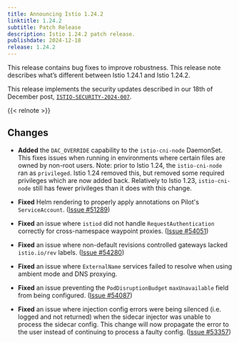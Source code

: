 ```yaml
---
title: Announcing Istio 1.24.2
linktitle: 1.24.2
subtitle: Patch Release
description: Istio 1.24.2 patch release.
publishdate: 2024-12-18
release: 1.24.2
---
```


This release contains bug fixes to improve robustness. This release note describes what’s different between Istio 1.24.1 and Istio 1.24.2.

This release implements the security updates described in our 18th of December post, [`ISTIO-SECURITY-2024-007`](/news/security/istio-security-2024-007).

{{< relnote >}}

## Changes

- **Added** the `DAC_OVERRIDE` capability to the `istio-cni-node` DaemonSet. This fixes issues when running in environments
  where certain files are owned by non-root users.
  Note: prior to Istio 1.24, the `istio-cni-node` ran as `privileged`. Istio 1.24 removed this, but removed some required
  privileges which are now added back. Relatively to Istio 1.23, `istio-cni-node` still has fewer privileges than it does 
  with this change.

- **Fixed** Helm rendering to properly apply annotations on Pilot's `ServiceAccount`.
  ([Issue #51289](https://github.com/istio/istio/issues/51289))

- **Fixed** an issue where `istiod` did not handle `RequestAuthentication` correctly for cross-namespace waypoint proxies.
  ([Issue #54051](https://github.com/istio/istio/issues/54051))

- **Fixed** an issue where non-default revisions controlled gateways lacked `istio.io/rev` labels.
  ([Issue #54280](https://github.com/istio/istio/issues/54280))

- **Fixed** an issue where `ExternalName` services failed to resolve when using ambient mode and DNS proxying.

- **Fixed** an issue preventing the `PodDisruptionBudget` `maxUnavailable` field from being configured.
  ([Issue #54087](https://github.com/istio/istio/issues/54087))

- **Fixed** an issue where injection config errors were being silenced (i.e. logged and not returned) when the sidecar injector was unable to process the sidecar config. This change will now propagate the error to the user instead of continuing to process a faulty config.  ([Issue #53357](https://github.com/istio/istio/issues/53357))
